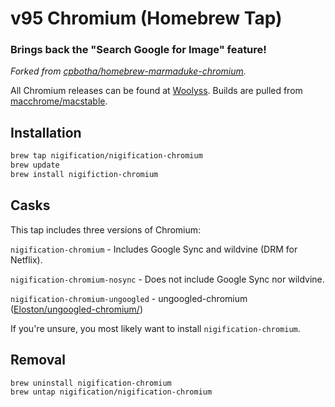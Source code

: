 # v95 Chromium (Homebrew Tap) 

### Brings back the "Search Google for Image" feature!
*Forked from [cpbotha/homebrew-marmaduke-chromium](https://github.com/cpbotha/homebrew-marmaduke-chromium).*

All Chromium releases can be found at [Woolyss](https://chromium.woolyss.com).
Builds are pulled from [macchrome/macstable](https://github.com/macchrome/macstable).

## Installation

```bash
brew tap nigification/nigification-chromium
brew update
brew install nigifiction-chromium
```

## Casks

This tap includes three versions of Chromium:

`nigification-chromium` - Includes Google Sync and wildvine (DRM for Netflix).

`nigification-chromium-nosync` - Does not include Google Sync nor wildvine.

`nigification-chromium-ungoogled` - ungoogled-chromium ([Eloston/ungoogled-chromium/](https://github.com/Eloston/ungoogled-chromium/))

If you're unsure, you most likely want to install `nigification-chromium`.

## Removal

```bash
brew uninstall nigification-chromium
brew untap nigification/nigification-chromium
```


